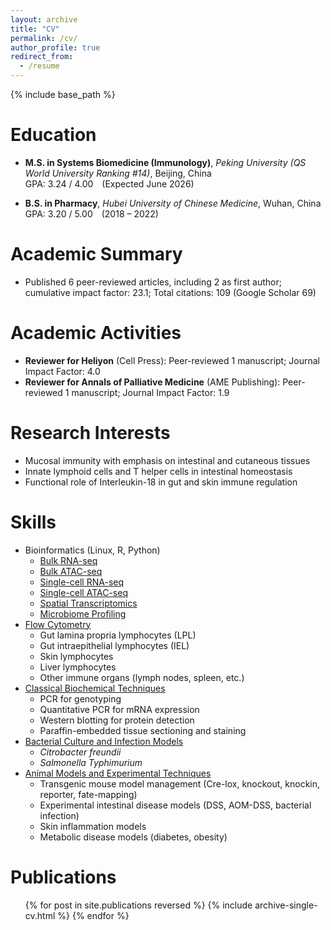 ```yaml
---
layout: archive
title: "CV"
permalink: /cv/
author_profile: true
redirect_from:
  - /resume
---
```


{% include base_path %}

Education
======
- **M.S. in Systems Biomedicine (Immunology)**, *Peking University (QS World University Ranking #14)*, Beijing, China  
  GPA: 3.24 / 4.00 (Expected June 2026)

- **B.S. in Pharmacy**, *Hubei University of Chinese Medicine*, Wuhan, China  
  GPA: 3.20 / 5.00 (2018 – 2022)

Academic Summary
======
* Published 6 peer-reviewed articles, including 2 as first author; cumulative impact factor: 23.1; Total citations: 109 (Google Scholar 69)  

Academic Activities
======
* **Reviewer for Heliyon** (Cell Press): Peer-reviewed 1 manuscript; Journal Impact Factor: 4.0  
* **Reviewer for Annals of Palliative Medicine** (AME Publishing): Peer-reviewed 1 manuscript; Journal Impact Factor: 1.9

Research Interests
======
* Mucosal immunity with emphasis on intestinal and cutaneous tissues  
* Innate lymphoid cells and T helper cells in intestinal homeostasis  
* Functional role of Interleukin-18 in gut and skin immune regulation

Skills
======
* Bioinformatics (Linux, R, Python)  
  * [Bulk RNA-seq](https://zengminup.github.io/skills/bulk-rna-seq)  
  * [Bulk ATAC-seq](https://zengminup.github.io/skills/bulk-atac-seq)  
  * [Single-cell RNA-seq](https://zengminup.github.io/skills/sc-rna-seq)  
  * [Single-cell ATAC-seq](https://zengminup.github.io/posts/blog-sc-atac-seq/)  
  * [Spatial Transcriptomics](https://zengminup.github.io/posts/blog-spatial-transcriptomics/)
  * [Microbiome Profiling](https://zengminup.github.io/posts/2015-08-14-blog-post-40/)
* [Flow Cytometry](https://zengminup.github.io/skills/Tissue-Flow-Cytometry)  
  * Gut lamina propria lymphocytes (LPL)  
  * Gut intraepithelial lymphocytes (IEL)  
  * Skin lymphocytes  
  * Liver lymphocytes  
  * Other immune organs (lymph nodes, spleen, etc.)  
* [Classical Biochemical Techniques](https://zengminup.github.io/skills/Western_Blot)  
  * PCR for genotyping  
  * Quantitative PCR for mRNA expression  
  * Western blotting for protein detection  
  * Paraffin-embedded tissue sectioning and staining  
* [Bacterial Culture and Infection Models](https://zengminup.github.io/posts/2015-08-14-blog-post-6/)  
  * *Citrobacter freundii*  
  * *Salmonella Typhimurium*  
* [Animal Models and Experimental Techniques](https://zengminup.github.io/skills/Genotyping)  
  * Transgenic mouse model management (Cre-lox, knockout, knockin, reporter, fate-mapping)  
  * Experimental intestinal disease models (DSS, AOM-DSS, bacterial infection)  
  * Skin inflammation models  
  * Metabolic disease models (diabetes, obesity)

Publications
======
<ul>{% for post in site.publications reversed %}
  {% include archive-single-cv.html %}
{% endfor %}</ul>
